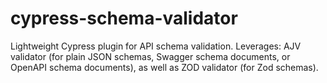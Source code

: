 # cypress-schema-validator
Lightweight Cypress plugin for API schema validation. Leverages: AJV validator (for plain JSON schemas, Swagger schema documents, or OpenAPI schema documents), as well as ZOD validator (for Zod schemas).
